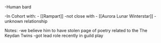 -Human bard

-In Cohort with:
	- [[Rampart]]
		-not close with
	- [[Aurora Lunar Winterstar]]
		- unknown relationship

Notes:
-we believe him to have stolen page of poetry related to the The Keydan Twins
-got lead role recently in guild play